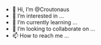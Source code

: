 - 👋 Hi, I’m @Croutonaus
- 👀 I’m interested in ...
- 🌱 I’m currently learning ...
- 💞️ I’m looking to collaborate on ...
- 📫 How to reach me ...

<!---
Croutonaus/Croutonaus is a ✨ special ✨ repository because its `README.md` (this file) appears on your GitHub profile.
You can click the Preview link to take a look at your changes.
--->
